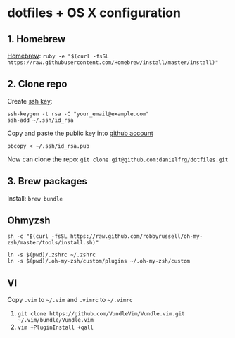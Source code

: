 # dotfiles + OS X configuration

## 1. Homebrew

[Homebrew](http://brew.sh/): `ruby -e "$(curl -fsSL https://raw.githubusercontent.com/Homebrew/install/master/install)"`

## 2. Clone repo


Create [ssh key](https://help.github.com/articles/generating-ssh-keys):

```
ssh-keygen -t rsa -C "your_email@example.com"
ssh-add ~/.ssh/id_rsa
```

Copy and paste the public key into [github account](https://github.com/settings/ssh)
```
pbcopy < ~/.ssh/id_rsa.pub
```

Now can clone the repo: `git clone git@github.com:danielfrg/dotfiles.git`

## 3. Brew packages

Install: `brew bundle`

## Ohmyzsh

```
sh -c "$(curl -fsSL https://raw.github.com/robbyrussell/oh-my-zsh/master/tools/install.sh)"
```

```
ln -s $(pwd)/.zshrc ~/.zshrc
ln -s $(pwd)/.oh-my-zsh/custom/plugins ~/.oh-my-zsh/custom
```

## VI

Copy `.vim` to `~/.vim` and `.vimrc` to `~/.vimrc`

1. `git clone https://github.com/VundleVim/Vundle.vim.git ~/.vim/bundle/Vundle.vim`
2. `vim +PluginInstall +qall`
